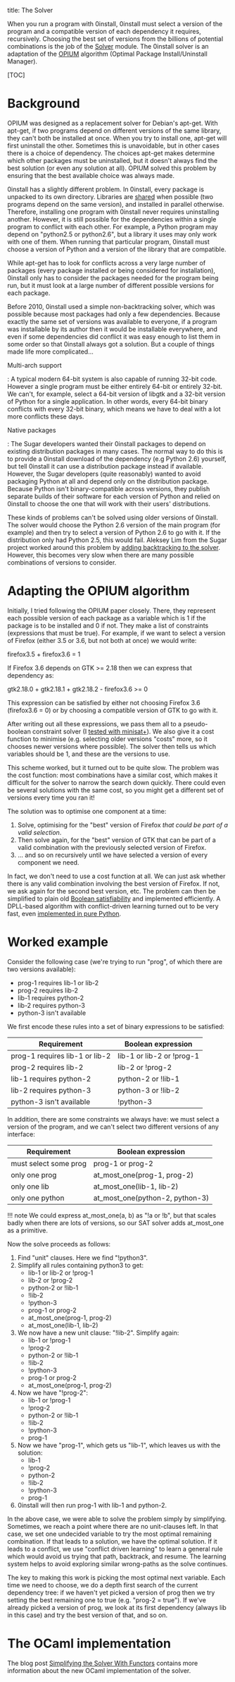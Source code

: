 title: The Solver

When you run a program with 0install, 0install must select a version of the program and a compatible version of each dependency it requires, recursively. Choosing the best set of versions from the billions of potential combinations is the job of the [Solver](https://github.com/0install/0install/blob/master/ocaml/zeroinstall/solver.mli) module. The 0install solver is an adaptation of the [OPIUM](http://www.cjtucker.com/opium.pdf) algorithm (Optimal Package Install/Uninstall Manager).

[TOC]

# Background

OPIUM was designed as a replacement solver for Debian's apt-get. With apt-get, if two programs depend on different versions of the same library, they can't both be installed at once. When you try to install one, apt-get will first uninstall the other. Sometimes this is unavoidable, but in other cases there is a choice of dependency. The choices apt-get makes determine which other packages must be uninstalled, but it doesn't always find the best solution (or even any solution at all). OPIUM solved this problem by ensuring that the best available choice was always made.

0install has a slightly different problem. In 0install, every package is unpacked to its own directory. Libraries are [shared](../details/sharing.md) when possible (two programs depend on the same version), and installed in parallel otherwise. Therefore, installing one program with 0install never requires uninstalling another. However, it is still possible for the dependencies within a single program to conflict with each other. For example, a Python program may depend on "python2.5 or python2.6", but a library it uses may only work with one of them. When running that particular program, 0install must choose a version of Python and a version of the library that are compatible.

While apt-get has to look for conflicts across a very large number of packages (every package installed or being considered for installation), 0install only has to consider the packages needed for the program being run, but it must look at a large number of different possible versions for each package.

Before 2010, 0install used a simple non-backtracking solver, which was possible because most packages had only a few dependencies. Because exactly the same set of versions was available to everyone, if a program was installable by its author then it would be installable everywhere, and even if some dependencies did conflict it was easy enough to list them in some order so that 0install always got a solution. But a couple of things made life more complicated...

Multi-arch support

: A typical modern 64-bit system is also capable of running 32-bit code. However a single program must be either entirely 64-bit or entirely 32-bit. We can't, for example, select a 64-bit version of libgtk and a 32-bit version of Python for a single application. In other words, every 64-bit binary conflicts with every 32-bit binary, which means we have to deal with a lot more conflicts these days.

Native packages

: The Sugar developers wanted their 0install packages to depend on existing distribution packages in many cases. The normal way to do this is to provide a 0install download of the dependency (e.g Python 2.6) yourself, but tell 0install it can use a distribution package instead if available. However, the Sugar developers (quite reasonably) wanted to avoid packaging Python at all and depend only on the distribution package. Because Python isn't binary-compatible across versions, they publish separate builds of their software for each version of Python and relied on 0install to choose the one that will work with their users' distributions.

These kinds of problems can't be solved using older versions of 0install. The solver would choose the Python 2.6 version of the main program (for example) and then try to select a version of Python 2.6 to go with it. If the distribution only had Python 2.5, this would fail. Aleksey Lim from the Sugar project worked around this problem by [adding backtracking to the solver](http://thread.gmane.org/gmane.comp.file-systems.zero-install.devel/2966). However, this becomes very slow when there are many possible combinations of versions to consider.

# Adapting the OPIUM algorithm

Initially, I tried following the OPIUM paper closely. There, they represent each possible version of each package as a variable which is 1 if the package is to be installed and 0 if not. They make a list of constraints (expressions that must be true). For example, if we want to select a version of Firefox (either 3.5 or 3.6, but not both at once) we would write:

firefox3.5 + firefox3.6 = 1

If Firefox 3.6 depends on GTK >= 2.18 then we can express that dependency as:

gtk2.18.0 + gtk2.18.1 + gtk2.18.2 - firefox3.6 >= 0

This expression can be satisfied by either not choosing Firefox 3.6 (firefox3.6 = 0) or by choosing a compatible version of GTK to go with it.

After writing out all these expressions, we pass them all to a pseudo-boolean constraint solver (I [tested with minisat+](http://thread.gmane.org/gmane.comp.file-systems.zero-install.devel/3054)). We also give it a cost function to minimise (e.g. selecting older versions "costs" more, so it chooses newer versions where possible). The solver then tells us which variables should be 1, and these are the versions to use.

This scheme worked, but it turned out to be quite slow. The problem was the cost function: most combinations have a similar cost, which makes it difficult for the solver to narrow the search down quickly. There could even be several solutions with the same cost, so you might get a different set of versions every time you ran it!

The solution was to optimise one component at a time:

1.  Solve, optimising for the "best" version of Firefox _that could be part of a valid selection_.
2.  Then solve again, for the "best" version of GTK that can be part of a valid combination with the previously selected version of Firefox.
3.  ... and so on recursively until we have selected a version of every component we need.

In fact, we don't need to use a cost function at all. We can just ask whether there is any valid combination involving the best version of Firefox. If not, we ask again for the second best version, etc. The problem can then be simplified to plain old [Boolean satisfiability](http://en.wikipedia.org/wiki/Boolean_satisfiability_problem) and implemented efficiently. A DPLL-based algorithm with conflict-driven learning turned out to be very fast, even [implemented in pure Python](http://thread.gmane.org/gmane.comp.file-systems.zero-install.devel/3082).

# Worked example

Consider the following case (we're trying to run "prog", of which there are two versions available):

-   prog-1 requires lib-1 or lib-2
-   prog-2 requires lib-2
-   lib-1 requires python-2
-   lib-2 requires python-3
-   python-3 isn't available

We first encode these rules into a set of binary expressions to be satisfied:

| Requirement                    | Boolean expression        |
|--------------------------------|---------------------------|
| prog-1 requires lib-1 or lib-2 | lib-1 or lib-2 or !prog-1 |
| prog-2 requires lib-2          | lib-2 or !prog-2          |
| lib-1 requires python-2        | python-2 or !lib-1        |
| lib-2 requires python-3        | python-3 or !lib-2        |
| python-3 isn't available       | !python-3                 |

In addition, there are some constraints we always have: we must select a version of the program, and we can't select two different versions of any interface:

| Requirement           | Boolean expression              |
|-----------------------|---------------------------------|
| must select some prog | prog-1 or prog-2                |
| only one prog         | at_most_one(prog-1, prog-2)     |
| only one lib          | at_most_one(lib-1, lib-2)       |
| only one python       | at_most_one(python-2, python-3) |

!!! note
    We could express at_most_one(a, b) as "!a or !b", but that scales badly when there are lots of versions, so our SAT solver adds at_most_one as a primitive.

Now the solve proceeds as follows:

1.  Find "unit" clauses. Here we find "!python3".
2.  Simplify all rules containing python3 to get:
    -   lib-1 or lib-2 or !prog-1
    -   lib-2 or !prog-2
    -   python-2 or !lib-1
    -   !lib-2
    -   !python-3
    -   prog-1 or prog-2
    -   at_most_one(prog-1, prog-2)
    -   at_most_one(lib-1, lib-2)
3.  We now have a new unit clause: "!lib-2". Simplify again:
    -   lib-1 or !prog-1
    -   !prog-2
    -   python-2 or !lib-1
    -   !lib-2
    -   !python-3
    -   prog-1 or prog-2
    -   at_most_one(prog-1, prog-2)
4.  Now we have "!prog-2":
    -   lib-1 or !prog-1
    -   !prog-2
    -   python-2 or !lib-1
    -   !lib-2
    -   !python-3
    -   prog-1
5.  Now we have "prog-1", which gets us "lib-1", which leaves us with the solution:
    -   lib-1
    -   !prog-2
    -   python-2
    -   !lib-2
    -   !python-3
    -   prog-1
6.  0install will then run prog-1 with lib-1 and python-2.

In the above case, we were able to solve the problem simply by simplifying. Sometimes, we reach a point where there are no unit-clauses left. In that case, we set one undecided variable to try the most optimal remaining combination. If that leads to a solution, we have the optimal solution. If it leads to a conflict, we use "conflict driven learning" to learn a general rule which would avoid us trying that path, backtrack, and resume. The learning system helps to avoid exploring similar wrong-paths as the solve continues.

The key to making this work is picking the most optimal next variable. Each time we need to choose, we do a depth first search of the current dependency tree: if we haven't yet picked a version of prog then we try setting the best remaining one to true (e.g. "prog-2 = true"). If we've already picked a version of prog, we look at its first dependency (always lib in this case) and try the best version of that, and so on.

# The OCaml implementation

The blog post [Simplifying the Solver With Functors](http://roscidus.com/blog/blog/2014/09/17/simplifying-the-solver-with-functors/) contains more information about the new OCaml implementation of the solver.
